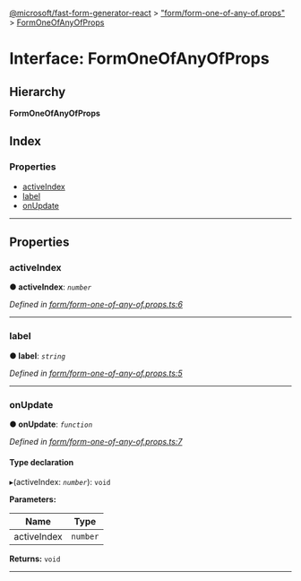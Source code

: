 [@microsoft/fast-form-generator-react](../README.md) > ["form/form-one-of-any-of.props"](../modules/_form_form_one_of_any_of_props_.md) > [FormOneOfAnyOfProps](../interfaces/_form_form_one_of_any_of_props_.formoneofanyofprops.md)

# Interface: FormOneOfAnyOfProps

## Hierarchy

**FormOneOfAnyOfProps**

## Index

### Properties

* [activeIndex](_form_form_one_of_any_of_props_.formoneofanyofprops.md#activeindex)
* [label](_form_form_one_of_any_of_props_.formoneofanyofprops.md#label)
* [onUpdate](_form_form_one_of_any_of_props_.formoneofanyofprops.md#onupdate)

---

## Properties

<a id="activeindex"></a>

###  activeIndex

**● activeIndex**: *`number`*

*Defined in [form/form-one-of-any-of.props.ts:6](https://github.com/Microsoft/fast-dna/blob/164dd3ca/packages/fast-form-generator-react/src/form/form-one-of-any-of.props.ts#L6)*

___
<a id="label"></a>

###  label

**● label**: *`string`*

*Defined in [form/form-one-of-any-of.props.ts:5](https://github.com/Microsoft/fast-dna/blob/164dd3ca/packages/fast-form-generator-react/src/form/form-one-of-any-of.props.ts#L5)*

___
<a id="onupdate"></a>

###  onUpdate

**● onUpdate**: *`function`*

*Defined in [form/form-one-of-any-of.props.ts:7](https://github.com/Microsoft/fast-dna/blob/164dd3ca/packages/fast-form-generator-react/src/form/form-one-of-any-of.props.ts#L7)*

#### Type declaration
▸(activeIndex: *`number`*): `void`

**Parameters:**

| Name | Type |
| ------ | ------ |
| activeIndex | `number` |

**Returns:** `void`

___

